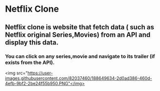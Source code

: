 # Netflix Clone
<h2>Netflix clone is website that fetch data ( such as Netflix original Series,Movies) from an API and display this data.</h2>

<h3>You can click on any series,movie and navigate to its trailer (if exists from the API).</h3>

<img src="https://user-images.githubusercontent.com/82037460/188649634-2d0ad386-460d-4efb-9bf2-2be24f55b950.PNG"</img>
